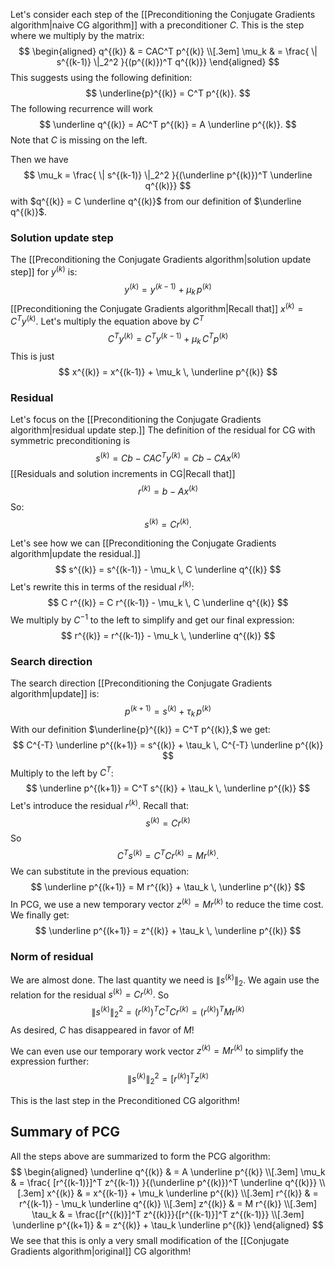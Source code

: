 Let's consider each step of the [[Preconditioning the Conjugate Gradients algorithm|naive CG algorithm]] with a preconditioner $C$. This is the step where we multiply by the matrix:
$$
\begin{aligned}
  q^{(k)} & = CAC^T p^{(k)} \\[.3em]
  \mu_k & = \frac{ \| s^{(k-1)} \|_2^2 }{(p^{(k)})^T q^{(k)}}
\end{aligned}
$$
This suggests using the following definition:
$$
\underline{p}^{(k)} = C^T p^{(k)}.
$$
The following recurrence will work
$$
\underline q^{(k)} = AC^T p^{(k)} = A \underline p^{(k)}.
$$
Note that $C$ is missing on the left.

Then we have
$$
\mu_k = \frac{ \| s^{(k-1)} \|_2^2 }{(\underline p^{(k)})^T \underline q^{(k)}}
$$
with $q^{(k)} = C \underline q^{(k)}$ from our definition of $\underline q^{(k)}$.

### Solution update step

The [[Preconditioning the Conjugate Gradients algorithm|solution update step]] for $y^{(k)}$ is:
$$
y^{(k)} = y^{(k-1)} + \mu_k \, p^{(k)}
$$
[[Preconditioning the Conjugate Gradients algorithm|Recall that]] $x^{(k)} = C^T y^{(k)}.$ Let's multiply the equation above by $C^T$
$$
C^T y^{(k)} = C^T y^{(k-1)} + \mu_k \, C^T p^{(k)}
$$
This is just
$$
x^{(k)} = x^{(k-1)} + \mu_k \, \underline p^{(k)}
$$

### Residual

Let's focus on the [[Preconditioning the Conjugate Gradients algorithm|residual update step.]] The definition of the residual for CG with symmetric preconditioning is
$$
s^{(k)} = Cb - CAC^Ty^{(k)} = Cb - CAx^{(k)}
$$
[[Residuals and solution increments in CG|Recall that]]
$$
r^{(k)} = b - Ax^{(k)}
$$
So: 
$$
s^{(k)} = C r^{(k)}.
$$

Let's see how we can [[Preconditioning the Conjugate Gradients algorithm|update the residual.]]
$$
s^{(k)} = s^{(k-1)} - \mu_k \, C \underline q^{(k)}
$$
Let's rewrite this in terms of the residual $r^{(k)}$:
$$
C r^{(k)} = C r^{(k-1)} - \mu_k \, C \underline q^{(k)}
$$
We multiply by $C^{-1}$ to the left to simplify and get our final expression:
$$
r^{(k)} = r^{(k-1)} - \mu_k \, \underline q^{(k)}
$$

### Search direction

The search direction [[Preconditioning the Conjugate Gradients algorithm|update]] is:
$$
p^{(k+1)} = s^{(k)} + \tau_k \, p^{(k)}
$$
With our definition $\underline{p}^{(k)} = C^T p^{(k)},$ we get:
$$
C^{-T} \underline p^{(k+1)} = s^{(k)} + \tau_k \, C^{-T} \underline p^{(k)}
$$
Multiply to the left by $C^T$:
$$
\underline p^{(k+1)} = C^T s^{(k)} + \tau_k \, \underline p^{(k)}
$$
Let's introduce the residual $r^{(k)}$. Recall that:
$$
s^{(k)} = C r^{(k)}
$$
So 
$$
C^T s^{(k)} = C^T C r^{(k)} = M r^{(k)}.
$$
We can substitute in the previous equation:
$$
\underline p^{(k+1)} = M r^{(k)} + \tau_k \, \underline p^{(k)}
$$
In PCG, we use a new temporary vector $z^{(k)} = M r^{(k)}$ to reduce the time cost. We finally get:
$$
\underline p^{(k+1)} = z^{(k)} + \tau_k \, \underline p^{(k)}
$$

### Norm of residual

We are almost done. The last quantity we need is $\| s^{(k)} \|_2.$ We again use the relation for the residual $s^{(k)} = C r^{(k)}.$ So
$$
\| s^{(k)} \|_2^2
= (r^{(k)})^T C^T C r^{(k)} = (r^{(k)})^T M r^{(k)}
$$
As desired, $C$ has disappeared in favor of $M$!

We can even use our temporary work vector $z^{(k)} = M r^{(k)}$ to simplify the expression further:
$$
\| s^{(k)} \|_2^2 = [r^{(k)}]^T z^{(k)}
$$

This is the last step in the Preconditioned CG algorithm!

## Summary of PCG

All the steps above are summarized to form the PCG algorithm:
$$
\begin{aligned}
  \underline q^{(k)} & = A \underline p^{(k)} \\[.3em]
  \mu_k & = \frac{ [r^{(k-1)}]^T z^{(k-1)} }{(\underline p^{(k)})^T \underline q^{(k)}} \\[.3em]
  x^{(k)} & = x^{(k-1)} + \mu_k \underline p^{(k)} \\[.3em]
  r^{(k)} & = r^{(k-1)} - \mu_k \underline q^{(k)} \\[.3em]
  z^{(k)} & = M r^{(k)} \\[.3em]
  \tau_k & = \frac{[r^{(k)}]^T z^{(k)}}{[r^{(k-1)}]^T z^{(k-1)}} \\[.3em]
  \underline p^{(k+1)} & = z^{(k)} + \tau_k \underline p^{(k)}
\end{aligned}
$$
We see that this is only a very small modification of the [[Conjugate Gradients algorithm|original]] CG algorithm!